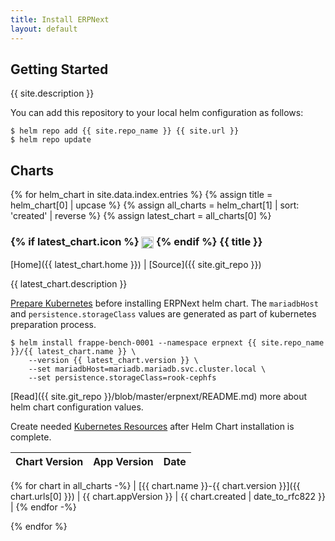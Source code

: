 ```yaml
---
title: Install ERPNext
layout: default
---
```


## Getting Started

{{ site.description }}

You can add this repository to your local helm configuration as follows:

```console
$ helm repo add {{ site.repo_name }} {{ site.url }}
$ helm repo update
```

## Charts

{% for helm_chart in site.data.index.entries %}
{% assign title = helm_chart[0] | upcase %}
{% assign all_charts = helm_chart[1] | sort: 'created' | reverse %}
{% assign latest_chart = all_charts[0] %}

<h3>
  {% if latest_chart.icon %}
  <img src="{{ latest_chart.icon }}" style="height:1.2em;vertical-align: middle;" />
  {% endif %}
  {{ title }}
</h3>

[Home]({{ latest_chart.home }}) \| [Source]({{ site.git_repo }})

{{ latest_chart.description }}

[Prepare Kubernetes](prepare-kubernetes) before installing ERPNext helm chart. The `mariadbHost` and `persistence.storageClass` values are generated as part of kubernetes preparation process.

```console
$ helm install frappe-bench-0001 --namespace erpnext {{ site.repo_name }}/{{ latest_chart.name }} \
    --version {{ latest_chart.version }} \
    --set mariadbHost=mariadb.mariadb.svc.cluster.local \
    --set persistence.storageClass=rook-cephfs
```

[Read]({{ site.git_repo }}/blob/master/erpnext/README.md) more about helm chart configuration values.

Create needed [Kubernetes Resources](kubernetes-resources) after Helm Chart installation is complete.

| Chart Version | App Version | Date |
|---------------|-------------|------|
{% for chart in all_charts -%}
| [{{ chart.name }}-{{ chart.version }}]({{ chart.urls[0] }}) | {{ chart.appVersion }} | {{ chart.created | date_to_rfc822 }} |
{% endfor -%}

{% endfor %}
